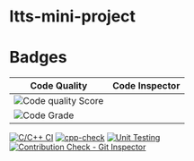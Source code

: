 # ltts-mini-project
# Badges
|Code Quality|Code Inspector|
|------------|--------------|
|![Code quality Score](https://www.code-inspector.com/project/24683/score/svg)
![Code Grade](https://www.code-inspector.com/project/24683/status/svg)|
[![C/C++ CI](https://github.com/BYSANIRAKESH/ltts-mini-project/actions/workflows/cppbuild.yml/badge.svg)](https://github.com/BYSANIRAKESH/ltts-mini-project/actions/workflows/cppbuild.yml)
[![cpp-check](https://github.com/BYSANIRAKESH/ltts-mini-project/actions/workflows/cppcheck.yml/badge.svg)](https://github.com/BYSANIRAKESH/ltts-mini-project/actions/workflows/cppcheck.yml)
[![Unit Testing](https://github.com/BYSANIRAKESH/ltts-mini-project/actions/workflows/Unit%20Test.yml/badge.svg)](https://github.com/BYSANIRAKESH/ltts-mini-project/actions/workflows/Unit%20Test.yml)
[![Contribution Check - Git Inspector](https://github.com/BYSANIRAKESH/ltts-mini-project/actions/workflows/git%20inspector.yml/badge.svg)](https://github.com/BYSANIRAKESH/ltts-mini-project/actions/workflows/git%20inspector.yml)
